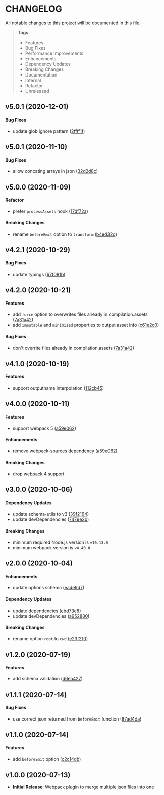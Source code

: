 # CHANGELOG

All notable changes to this project will be documented in this file.

> **Tags**
>
> - Features
> - Bug Fixes
> - Performance Improvements
> - Enhancements
> - Dependency Updates
> - Breaking Changes
> - Documentation
> - Internal
> - Refactor
> - Unreleased

## v5.0.1 (2020-12-01)

#### Bug Fixes

- update glob ignore pattern ([2ffff1f](https://github.com/sibiraj-s/merge-json-webpack-plugin/commit/2ffff1f))

## v5.0.1 (2020-11-10)

#### Bug Fixes

- allow concating arrays in json ([32d2d8c](https://github.com/sibiraj-s/merge-json-webpack-plugin/commit/32d2d8c))

## v5.0.0 (2020-11-09)

#### Refactor

- prefer `processAssets` hook ([17df72a](https://github.com/sibiraj-s/merge-json-webpack-plugin/commit/17df72a))

#### Breaking Changes

- rename `beforeEmit` option to `transform` ([b4ed32d](https://github.com/sibiraj-s/merge-json-webpack-plugin/commit/b4ed32d))

## v4.2.1 (2020-10-29)

#### Bug Fixes

- update typings ([67f081b](https://github.com/sibiraj-s/merge-json-webpack-plugin/commit/67f081b))

## v4.2.0 (2020-10-21)

#### Features

- add `force` option to overwrites files already in compilation.assets ([7a31a42](https://github.com/sibiraj-s/merge-json-webpack-plugin/commit/7a31a42))
- add `immutable` and `minimized` properties to output asset info ([c61e2c0](https://github.com/sibiraj-s/merge-json-webpack-plugin/commit/c61e2c0))

#### Bug Fixes

- don't overrite files already in compilation.assets ([7a31a42](https://github.com/sibiraj-s/merge-json-webpack-plugin/commit/7a31a42))

## v4.1.0 (2020-10-19)

#### Features

- support outputname interpolation ([112cb45](https://github.com/sibiraj-s/merge-json-webpack-plugin/commit/112cb45))

## v4.0.0 (2020-10-11)

#### Features

- support webpack 5 ([a59e062](https://github.com/sibiraj-s/merge-json-webpack-plugin/commit/a59e062))

#### Enhancements

- remove webpack-sources dependency ([a59e062](https://github.com/sibiraj-s/merge-json-webpack-plugin/commit/a59e062))

#### Breaking Changes

- drop webpack 4 support

## v3.0.0 (2020-10-06)

#### Dependency Updates

- update schema-utils to v3 ([39f2164](https://github.com/sibiraj-s/merge-json-webpack-plugin/commit/39f2164))
- update devDependencies ([7479e2b](https://github.com/sibiraj-s/merge-json-webpack-plugin/commit/7479e2b))

#### Breaking Changes

- minimum required Node.js version is `v10.13.0`
- minimum webpack version is `v4.40.0`

## v2.0.0 (2020-10-04)

#### Enhancements

- update options schema ([eade9d7](https://github.com/sibiraj-s/merge-json-webpack-plugin/commit/eade9d7))

#### Dependency Updates

- update dependencies ([ebd73e8](https://github.com/sibiraj-s/merge-json-webpack-plugin/commit/ebd73e8))
- update devDependencies ([a952880](https://github.com/sibiraj-s/merge-json-webpack-plugin/commit/a952880))

#### Breaking Changes

- rename option `root` to `cwd` ([e23f210](https://github.com/sibiraj-s/merge-json-webpack-plugin/commit/e23f210))

## v1.2.0 (2020-07-19)

#### Features

- add schema validation ([d6ea427](https://github.com/sibiraj-s/merge-json-webpack-plugin/commit/d6ea427))

## v1.1.1 (2020-07-14)

#### Bug Fixes

- use correct json returned from `beforeEmit` function ([87ad4da](https://github.com/sibiraj-s/merge-json-webpack-plugin/commit/87ad4da))

## v1.1.0 (2020-07-14)

#### Features

- add `beforeEmit` option ([c2c14db](https://github.com/sibiraj-s/merge-json-webpack-plugin/commit/c2c14db))

## v1.0.0 (2020-07-13)

- **Initial Release**: Webpack plugin to merge multiple json files into one
